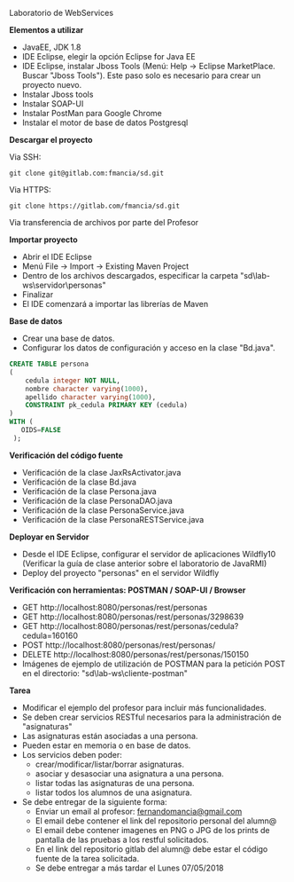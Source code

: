 Laboratorio de WebServices

**Elementos a utilizar**
* JavaEE, JDK 1.8
* IDE Eclipse, elegir la opción Eclipse for Java EE
* IDE Eclipse, instalar Jboss Tools (Menú: Help -> Eclipse MarketPlace. Buscar "Jboss Tools"). Este paso solo es necesario para crear un proyecto nuevo.
* Instalar Jboss tools 
* Instalar SOAP-UI
* Instalar PostMan para Google Chrome
* Instalar el motor de base de datos Postgresql

**Descargar el proyecto**

Via SSH:
    
    git clone git@gitlab.com:fmancia/sd.git
    
Via HTTPS:
    
    git clone https://gitlab.com/fmancia/sd.git
    
Via transferencia de archivos por parte del Profesor

    
**Importar proyecto**
 * Abrir el IDE Eclipse
 * Menú File -> Import -> Existing Maven Project
 * Dentro de los archivos descargados, especificar la carpeta "sd\lab-ws\servidor\personas"
 * Finalizar
 * El IDE comenzará a importar las librerías de Maven
 
**Base de datos**
 * Crear una base de datos.
 * Configurar los datos de configuración y acceso en la clase "Bd.java".

```sql
CREATE TABLE persona
(
    cedula integer NOT NULL,
    nombre character varying(1000),
    apellido character varying(1000),
    CONSTRAINT pk_cedula PRIMARY KEY (cedula)
)
WITH (
   OIDS=FALSE
 );
```

**Verificación del código fuente**
 * Verificación de la clase JaxRsActivator.java
 * Verificación de la clase Bd.java
 * Verificación de la clase Persona.java
 * Verificación de la clase PersonaDAO.java
 * Verificación de la clase PersonaService.java
 * Verificación de la clase PersonaRESTService.java

**Deployar en Servidor**
 * Desde el IDE Eclipse, configurar el servidor de aplicaciones Wildfly10 (Verificar la guía de clase anterior sobre el laboratorio de JavaRMI)
 * Deploy del proyecto "personas" en el servidor Wildfly


**Verificación con herramientas: POSTMAN / SOAP-UI / Browser**
 * GET http://localhost:8080/personas/rest/personas
 * GET http://localhost:8080/personas/rest/personas/3298639
 * GET http://localhost:8080/personas/rest/personas/cedula?cedula=160160
 * POST http://localhost:8080/personas/rest/personas/
 * DELETE http://localhost:8080/personas/rest/personas/150150
 * Imágenes de ejemplo de utilización de POSTMAN para la petición POST en el directorio: "sd\lab-ws\cliente-postman"
 

**Tarea**
 * Modificar el ejemplo del profesor para incluir más funcionalidades.
 * Se deben crear servicios RESTful necesarios para la administración de "asignaturas"
 * Las asignaturas están asociadas a una persona.
 * Pueden estar en memoria o en base de datos.
 * Los servicios deben poder:
    * crear/modificar/listar/borrar asignaturas.
    * asociar y desasociar una asignatura a una persona.
    * listar todas las asignaturas de una persona.
    * listar todos los alumnos de una asignatura.
 * Se debe entregar de la siguiente forma:
     * Enviar un email al profesor:  fernandomancia@gmail.com 
     * El email debe contener el link del repositorio personal del alumn@
     * El email debe contener imagenes en PNG o JPG de los prints de pantalla de las pruebas a los restful solicitados.
     * En el link del repositorio gitlab del alumn@ debe estar el código fuente de la tarea solicitada.
     * Se debe entregar a más tardar el Lunes 07/05/2018